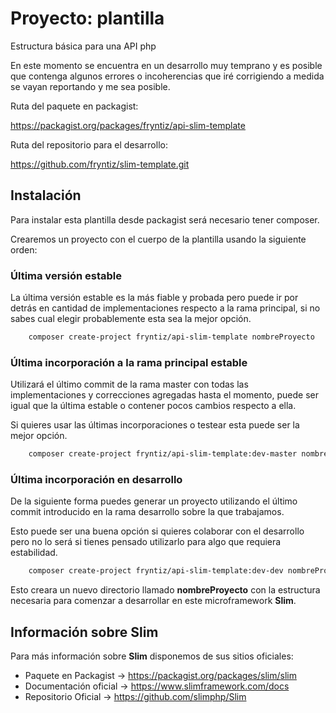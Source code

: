 # Proyecto: plantilla

Estructura básica para una API php

En este momento se encuentra en un desarrollo muy temprano y es posible que 
contenga algunos errores o incoherencias que iré corrigiendo a medida se vayan
reportando y me sea posible.

Ruta del paquete en packagist:

https://packagist.org/packages/fryntiz/api-slim-template

Ruta del repositorio para el desarrollo:

https://github.com/fryntiz/slim-template.git

## Instalación

Para instalar esta plantilla desde packagist será necesario tener  composer.

Crearemos un proyecto con el cuerpo de la plantilla usando la siguiente orden:

### Última versión estable

La última versión estable es la más fiable y probada pero puede ir por detrás
en cantidad de implementaciones respecto a la rama principal, si no sabes cual
elegir probablemente esta sea la mejor opción.

```bash
    composer create-project fryntiz/api-slim-template nombreProyecto
```

### Última incorporación a la rama principal estable

Utilizará el último commit de la rama master con todas las implementaciones y
correcciones agregadas hasta el momento, puede ser igual que la última estable
o contener pocos cambios respecto a ella. 

Si quieres usar las últimas incorporaciones o testear esta puede ser la mejor
opción.

```bash
    composer create-project fryntiz/api-slim-template:dev-master nombreProyecto
```

### Última incorporación en desarrollo

De la siguiente forma puedes generar un proyecto utilizando el último commit
introducido en la rama desarrollo sobre la que trabajamos.

Esto puede ser una buena opción si quieres colaborar con el desarrollo pero no
lo será si tienes pensado utilizarlo para algo que requiera estabilidad.

```bash
    composer create-project fryntiz/api-slim-template:dev-dev nombreProyecto
```

Esto creara un nuevo directorio llamado **nombreProyecto** con la estructura
necesaria para comenzar a desarrollar en este microframework **Slim**.

## Información sobre Slim

Para más información sobre **Slim** disponemos de sus sitios oficiales:
- Paquete en Packagist → https://packagist.org/packages/slim/slim
- Documentación oficial → https://www.slimframework.com/docs
- Repositorio Oficial → https://github.com/slimphp/Slim

